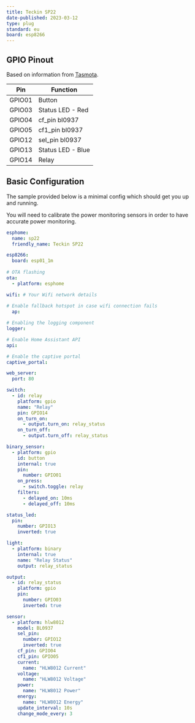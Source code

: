 ```yaml
---
title: Teckin SP22
date-published: 2023-03-12
type: plug
standard: eu
board: esp8266
---
```


## GPIO Pinout

Based on information from [Tasmota](https://templates.blakadder.com/teckin_SP22.html).

| Pin    | Function          |
| ------ | ----------------- |
| GPIO01 | Button            |
| GPIO03 | Status LED - Red  |
| GPIO04 | cf_pin bl0937     |
| GPIO05 | cf1_pin bl0937    |
| GPIO12 | sel_pin bl0937    |
| GPIO13 | Status LED - Blue |
| GPIO14 | Relay             |

## Basic Configuration

The sample provided below is a minimal config which should get you up and running.

You will need to calibrate the power monitoring sensors in order to have accurate power monitoring.

```yaml
esphome:
  name: sp22
  friendly_name: Teckin SP22

esp8266:
  board: esp01_1m
     
# OTA flashing
ota:
  - platform: esphome

wifi: # Your Wifi network details
  
# Enable fallback hotspot in case wifi connection fails  
  ap:

# Enabling the logging component
logger:

# Enable Home Assistant API
api:

# Enable the captive portal
captive_portal:

web_server:
  port: 80

switch:
  - id: relay
    platform: gpio
    name: "Relay"
    pin: GPIO14
    on_turn_on:
      - output.turn_on: relay_status
    on_turn_off:
      - output.turn_off: relay_status

binary_sensor:
  - platform: gpio
    id: button
    internal: true
    pin:
      number: GPIO01
    on_press:
      - switch.toggle: relay
    filters:
      - delayed_on: 10ms
      - delayed_off: 10ms

status_led:
  pin:
    number: GPIO13
    inverted: true

light:
  - platform: binary
    internal: true
    name: "Relay Status"
    output: relay_status

output:
  - id: relay_status
    platform: gpio
    pin:
      number: GPIO03
      inverted: true

sensor:
  - platform: hlw8012
    model: BL0937
    sel_pin:
      number: GPIO12
      inverted: true
    cf_pin: GPIO04
    cf1_pin: GPIO05
    current:
      name: "HLW8012 Current"
    voltage:
      name: "HLW8012 Voltage"
    power:
      name: "HLW8012 Power"
    energy:
      name: "HLW8012 Energy"
    update_interval: 10s
    change_mode_every: 3

```
